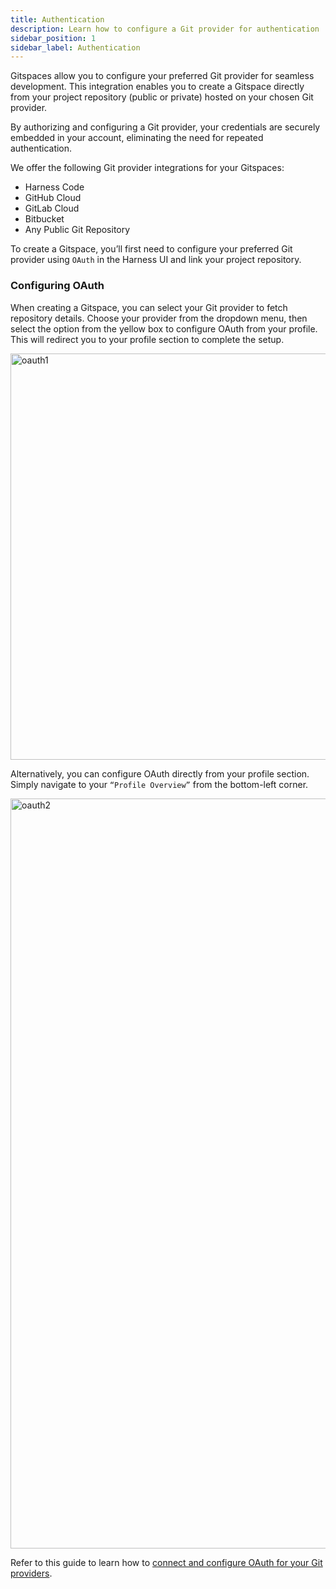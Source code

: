 ```yaml
---
title: Authentication
description: Learn how to configure a Git provider for authentication
sidebar_position: 1
sidebar_label: Authentication
---
```


Gitspaces allow you to configure your preferred Git provider for seamless development. This integration enables you to create a Gitspace directly from your project repository (public or private) hosted on your chosen Git provider.

By authorizing and configuring a Git provider, your credentials are securely embedded in your account, eliminating the need for repeated authentication.

We offer the following Git provider integrations for your Gitspaces:
- Harness Code
- GitHub Cloud
- GitLab Cloud
- Bitbucket
- Any Public Git Repository

To create a Gitspace, you’ll first need to configure your preferred Git provider using ```OAuth``` in the Harness UI and link your project repository.

### Configuring OAuth
When creating a Gitspace, you can select your Git provider to fetch repository details. Choose your provider from the dropdown menu, then select the option from the yellow box to configure OAuth from your profile. This will redirect you to your profile section to complete the setup.

<img width="650" alt="oauth1" src="https://github.com/user-attachments/assets/62f8c2f5-af74-4ed6-a709-f87af8c706a3"/>

Alternatively, you can configure OAuth directly from your profile section. Simply navigate to your ```“Profile Overview”``` from the bottom-left corner.

<img width="1200" alt="oauth2" src="https://github.com/user-attachments/assets/ce788c1a-8481-472b-87d3-d684fe9e023d"/>

Refer to this guide to learn how to [connect and configure OAuth for your Git providers](https://developer.harness.io/docs/platform/git-experience/oauth-integration/).



